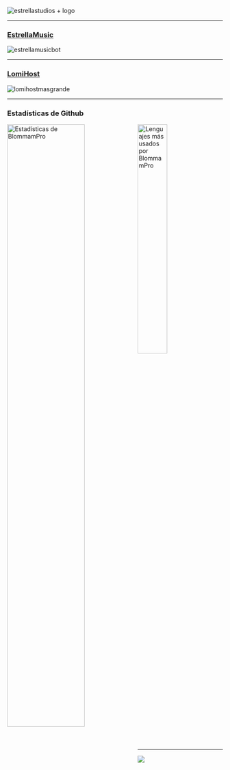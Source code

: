 ![estrellastudios + logo](https://github.com/BlommamPro/BlommamPro/assets/55925490/1081fdd4-97e6-463d-93ed-e52ab12a2b47)

***
### [EstrellaMusic](https://estrellastudios.vercel.app/BuroIdolMusic.html)

![estrellamusicbot](https://github.com/BlommamPro/BlommamPro/assets/55925490/238a8438-f80f-49a1-9016-22a099238895)

***
### [LomiHost](https://lomihost.com/aff.php?aff=9)

![lomihostmasgrande](https://github.com/BlommamPro/BlommamPro/assets/55925490/4b3cec03-ffdb-4924-92ba-3e23ceb3771a)

***

### Estadísticas de Github

<img align="left" src="https://github-readme-stats.vercel.app/api?username=blommampro&&show_icons=true&include_all_commits=true&theme=radical&locale=es" alt="Estadísticas de BlommamPro" width="60%">
  
<img src="https://github-readme-stats.vercel.app/api/top-langs/?username=blommampro&show_icons=true&theme=radical&locale=es&border_color=fffefe" width="37%" alt="Lenguajes más usados por BlommamPro">

***

![](https://komarev.com/ghpvc/?username=blommampro&color=blue&style=plastic)
<!--
**BlommamPro/BlommamPro** is a ✨ _special_ ✨ repository because its `README.md` (this file) appears on your GitHub profile.

Here are some ideas to get you started:

- 🔭 I’m currently working on ...
- 🌱 I’m currently learning ...
- 👯 I’m looking to collaborate on ...
- 🤔 I’m looking for help with ...
- 💬 Ask me about ...
- 📫 How to reach me: ...
- 😄 Pronouns: ...
- ⚡ Fun fact: ...
-->
